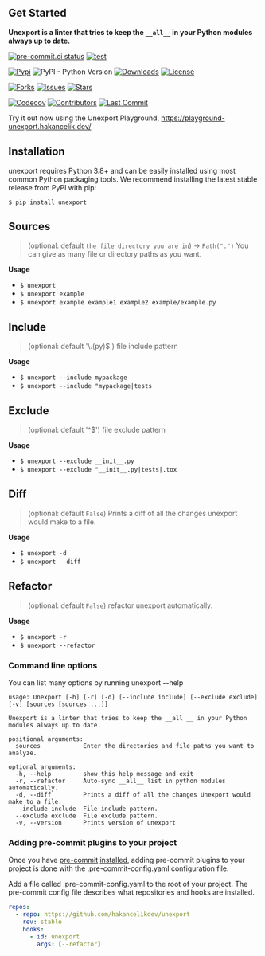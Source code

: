 ## Get Started

**Unexport is a linter that tries to keep the `__all__` in your Python modules always up
to date.**

[![pre-commit.ci status](https://results.pre-commit.ci/badge/github/hakancelikdev/unexport/main.svg)](https://results.pre-commit.ci/latest/github/hakancelikdev/unexport/main)
[![test](https://github.com/hakancelikdev/unexport/actions/workflows/tests.yml/badge.svg)](https://github.com/hakancelikdev/unexport/actions/workflows/tests.yml)

[![Pypi](https://img.shields.io/pypi/v/unexport)](https://pypi.org/project/unexport/)
![PyPI - Python Version](https://img.shields.io/pypi/pyversions/unexport)
[![Downloads](https://static.pepy.tech/personalized-badge/unexport?period=total&units=none&left_color=grey&right_color=red&left_text=downloads)](https://pepy.tech/project/unexport)
[![License](https://img.shields.io/github/license/hakancelikdev/unexport.svg)](https://github.com/hakancelikdev/unexport/blob/main/LICENSE)

[![Forks](https://img.shields.io/github/forks/hakancelikdev/unexport)](https://github.com/hakancelikdev/unexport/fork)
[![Issues](https://img.shields.io/github/issues/hakancelikdev/unexport)](https://github.com/hakancelikdev/unexport/issues)
[![Stars](https://img.shields.io/github/stars/hakancelikdev/unexport)](https://github.com/hakancelikdev/unexport/stargazers)

[![Codecov](https://codecov.io/gh/hakancelikdev/unexport/branch/main/graph/badge.svg)](https://codecov.io/gh/hakancelikdev/unexport)
[![Contributors](https://img.shields.io/github/contributors/hakancelikdev/unexport)](https://github.com/hakancelikdev/unexport/graphs/contributors)
[![Last Commit](https://img.shields.io/github/last-commit/hakancelikdev/unexport.svg)](https://github.com/hakancelikdev/unexport/commits/main)

Try it out now using the Unexport Playground,
https://playground-unexport.hakancelik.dev/

## Installation

unexport requires Python 3.8+ and can be easily installed using most common Python
packaging tools. We recommend installing the latest stable release from PyPI with pip:

```shell
$ pip install unexport
```

## Sources

> (optional: default `the file directory you are in`) -> `Path(".")` You can give as
> many file or directory paths as you want.

**Usage**

- `$ unexport`
- `$ unexport example`
- `$ unexport example example1 example2 example/example.py`

## Include

> (optional: default '\\.(py)$') file include pattern

**Usage**

- `$ unexport --include mypackage`
- `$ unexport --include "mypackage|tests`

## Exclude

> (optional: default '^$') file exclude pattern

**Usage**

- `$ unexport --exclude __init__.py`
- `$ unexport --exclude "__init__.py|tests|.tox`

## Diff

> (optional: default `False`) Prints a diff of all the changes unexport would make to a
> file.

**Usage**

- `$ unexport -d`
- `$ unexport --diff`

## Refactor

> (optional: default `False`) refactor unexport automatically.

**Usage**

- `$ unexport -r`
- `$ unexport --refactor`

### Command line options

You can list many options by running unexport --help

```
usage: Unexport [-h] [-r] [-d] [--include include] [--exclude exclude] [-v] [sources [sources ...]]

Unexport is a linter that tries to keep the __all __ in your Python modules always up to date.

positional arguments:
  sources            Enter the directories and file paths you want to analyze.

optional arguments:
  -h, --help         show this help message and exit
  -r, --refactor     Auto-sync __all__ list in python modules automatically.
  -d, --diff         Prints a diff of all the changes Unexport would make to a file.
  --include include  File include pattern.
  --exclude exclude  File exclude pattern.
  -v, --version      Prints version of unexport
```

### Adding pre-commit plugins to your project

Once you have [pre-commit](https://pre-commit.com/)
[installed](https://pre-commit.com/#install), adding pre-commit plugins to your project
is done with the .pre-commit-config.yaml configuration file.

Add a file called .pre-commit-config.yaml to the root of your project. The pre-commit
config file describes what repositories and hooks are installed.

```yaml
repos:
  - repo: https://github.com/hakancelikdev/unexport
    rev: stable
    hooks:
      - id: unexport
        args: [--refactor]
```
